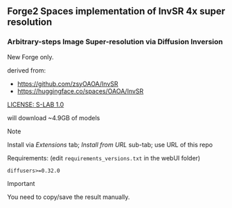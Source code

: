 ## Forge2 Spaces implementation of InvSR 4x super resolution ##
### Arbitrary-steps Image Super-resolution via Diffusion Inversion ###

New Forge only.

derived from:
* https://github.com/zsyOAOA/InvSR
* https://huggingface.co/spaces/OAOA/InvSR

[LICENSE: S-LAB 1.0](https://github.com/zsyOAOA/InvSR/blob/master/LICENSE)

will download ~4.9GB of models

>[!NOTE]
>Install via *Extensions* tab; *Install from URL* sub-tab; use URL of this repo
>
>Requirements: (edit `requirements_versions.txt` in the webUI folder)
>
>`diffusers>=0.32.0`

>[!IMPORTANT]
>You need to copy/save the result manually.
